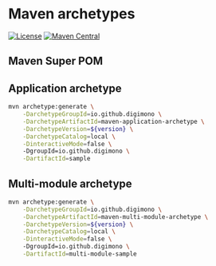 # Maven archetypes

[![License](https://img.shields.io/badge/license-Apache%202-blue.svg?style=flat-square)](https://www.apache.org/licenses/LICENSE-2.0)
[![Maven Central](https://img.shields.io/maven-central/v/io.github.digimono/maven-super-pom.svg?color=blue&style=flat-square)](https://search.maven.org/search?q=g:io.github.digimono%20AND%20a:maven-super-pom)

## Maven Super POM

## Application archetype

```bash
mvn archetype:generate \
    -DarchetypeGroupId=io.github.digimono \
    -DarchetypeArtifactId=maven-application-archetype \
    -DarchetypeVersion=${version} \
    -DarchetypeCatalog=local \
    -DinteractiveMode=false \    
    -DgroupId=io.github.digimono \
    -DartifactId=sample
```

## Multi-module archetype

```bash
mvn archetype:generate \
    -DarchetypeGroupId=io.github.digimono \
    -DarchetypeArtifactId=maven-multi-module-archetype \
    -DarchetypeVersion=${version} \
    -DarchetypeCatalog=local \
    -DinteractiveMode=false \    
    -DgroupId=io.github.digimono \
    -DartifactId=multi-module-sample
```
